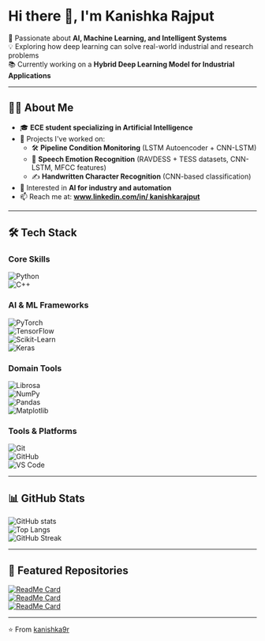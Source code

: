# Hi there 👋, I'm Kanishka Rajput  

🚀 Passionate about **AI, Machine Learning, and Intelligent Systems**  
💡 Exploring how deep learning can solve real-world industrial and research problems  
📚 Currently working on a **Hybrid Deep Learning Model for Industrial Applications**  

---

## 🧑‍💻 About Me  
- 🎓 **ECE student specializing in Artificial Intelligence**  
- 🔭 Projects I've worked on:  
  - 🛠 **Pipeline Condition Monitoring** (LSTM Autoencoder + CNN-LSTM)  
  - 🎤 **Speech Emotion Recognition** (RAVDESS + TESS datasets, CNN-LSTM, MFCC features)  
  - ✍️ **Handwritten Character Recognition** (CNN-based classification)  
- 🌱 Interested in **AI for industry and automation**  
- 📫 Reach me at: **[www.linkedin.com/in/
kanishkarajput](mailto:your-email@example.com)**  
  

---

## 🛠 Tech Stack  

### Core Skills  
![Python](https://img.shields.io/badge/Python-3776AB?style=for-the-badge&logo=python&logoColor=white)  
![C++](https://img.shields.io/badge/C++-00599C?style=for-the-badge&logo=c%2B%2B&logoColor=white)  


### AI & ML Frameworks  
![PyTorch](https://img.shields.io/badge/PyTorch-EE4C2C?style=for-the-badge&logo=pytorch&logoColor=white)  
![TensorFlow](https://img.shields.io/badge/TensorFlow-FF6F00?style=for-the-badge&logo=tensorflow&logoColor=white)  
![Scikit-Learn](https://img.shields.io/badge/Scikit--Learn-F7931E?style=for-the-badge&logo=scikit-learn&logoColor=white)  
![Keras](https://img.shields.io/badge/Keras-D00000?style=for-the-badge&logo=keras&logoColor=white)  

### Domain Tools  
![Librosa](https://img.shields.io/badge/Librosa-FF8800?style=for-the-badge&logo=python&logoColor=white)  
![NumPy](https://img.shields.io/badge/NumPy-013243?style=for-the-badge&logo=numpy&logoColor=white)  
![Pandas](https://img.shields.io/badge/Pandas-150458?style=for-the-badge&logo=pandas&logoColor=white)  
![Matplotlib](https://img.shields.io/badge/Matplotlib-11557c?style=for-the-badge&logo=matplotlib&logoColor=white)  

### Tools & Platforms  
![Git](https://img.shields.io/badge/Git-F05032?style=for-the-badge&logo=git&logoColor=white)  
![GitHub](https://img.shields.io/badge/GitHub-181717?style=for-the-badge&logo=github&logoColor=white)  
![VS Code](https://img.shields.io/badge/VS_Code-007ACC?style=for-the-badge&logo=visual-studio-code&logoColor=white)  

---

## 📊 GitHub Stats  

![GitHub stats](https://github-readme-stats.vercel.app/api?username=kanishka9r&show_icons=true&theme=tokyonight)  
![Top Langs](https://github-readme-stats.vercel.app/api/top-langs/?username=kanishka9r&layout=compact&theme=tokyonight)  
![GitHub Streak](https://github-readme-streak-stats.herokuapp.com/?user=kanishka9r&theme=tokyonight)  

---

## 📂 Featured Repositories  

[![ReadMe Card](https://github-readme-stats.vercel.app/api/pin/?username=kanishka9r&repo=pipeline-fault-detectionn&theme=tokyonight)](https://github.com/kanishka9r/pipeline-fault-detectionn)  
[![ReadMe Card](https://github-readme-stats.vercel.app/api/pin/?username=kanishka9r&repo=speech-emotion-recognition&theme=tokyonight)](https://github.com/kanishka9r/emotion_recognition_from_speech.git)  
[![ReadMe Card](https://github-readme-stats.vercel.app/api/pin/?username=kanishka9r&repo=handwritten-character-recognition&theme=tokyonight)](https://github.com/kanishka9r/handwritten_character_recognition.git)  

---

⭐️ From [kanishka9r](https://github.com/kanishka9r)



<!--
**kanishka9r/kanishka9r** is a ✨ _special_ ✨ repository because its `README.md` (this file) appears on your GitHub profile.

Here are some ideas to get you started:

- 🔭 I’m currently working on ...
- 🌱 I’m currently learning ...
- 👯 I’m looking to collaborate on ...
- 🤔 I’m looking for help with ...
- 💬 Ask me about ...
- 📫 How to reach me: ...
- 😄 Pronouns: ...
- ⚡ Fun fact: ...
-->
